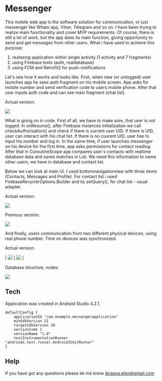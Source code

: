 # Messenger

This mobile web app is the software solution for communication, or just messenger like Whats`app, Viber, Telegram and so on. 
I have been trying to realize main functionality and cover MVP requirements.
Of course, there is still a lot of work, but the app does its main function, 
giving opportunity to send and get messages from other users. What i have used to achieve this purpose:
1. realasing application within single activity (1 activity and 7 fragments)
2. using Firebase tools (auth, realdatabase)
3. using FCM and Retrofit2 for push-notifications

Let's see how it works and looks like.
First, when new (or unlogged) user launches app he sees auth fragment on his mobile screen. 
App asks for mobile number and send verification code to users mobile phone. 
After that user inputs auth code and can see main fragment (chat list). 

Actual version:

![](https://raw.githubusercontent.com/ElenaIbr/Messenger/master/demo_1.gif)

What is going on in code. First of all, we have to make sure, that user is not logged. In onResume(), 
after Firebase instances initialization we call checkAuthorization() and check if there is current user UID. If there is UID, user can interact with his chat list.
If there is no cuurent  UID, user has to input his number and log in. 
In the same time, if user launches messenger on his device for the first time, app asks permissions for contact reading. After that in CoroutineScope app compares user`s contacts with realtime database data and saves matches in List. We need this information to name other users, we have in database and contact list.

Below we can look at main UI. I used bottomnavigationview with three items (Contacts, Messages and Profile). For contact list i used FirebaseRecyclerOptions.Builder and its setQuery(), for chat list - usual adapter.

Actual version:

![](https://raw.githubusercontent.com/ElenaIbr/Messenger/master/demo_2.gif)

Previous version:

![](https://github.com/ElenaIbr/Messenger/blob/master/ui_demo.gif?raw=true)


And finally, users communication from two different physical devices, using real phone number. Time on devices was synchronized.

Actual version:

| ![](https://raw.githubusercontent.com/ElenaIbr/Messenger/master/demo_4.gif) | 
![](https://raw.githubusercontent.com/ElenaIbr/Messenger/master/demo_3.gif) |


Database structure, nodes

![](https://raw.githubusercontent.com/ElenaIbr/Messenger/master/dataabase.jpg)

## Tech

Application was created in Android Studio 4.2.1.

    defaultConfig {
        applicationId "com.example.messengerapplication"
        minSdkVersion 21
        targetSdkVersion 30
        versionCode 1
        versionName "1.0"
        testInstrumentationRunner "androidx.test.runner.AndroidJUnitRunner"
    }

## Help

If you have got any questions please let me know ibraeva.elen@gmail.com



